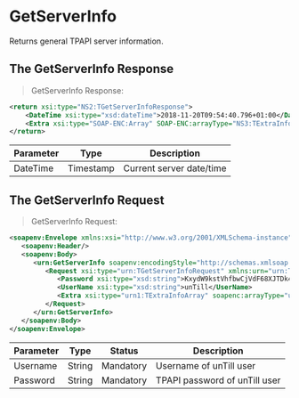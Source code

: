 # GetServerInfo

Returns general TPAPI server information.

## The GetServerInfo Response

> GetServerInfo Response:

```xml
<return xsi:type="NS2:TGetServerInfoResponse">
    <DateTime xsi:type="xsd:dateTime">2018-11-20T09:54:40.796+01:00</DateTime>
    <Extra xsi:type="SOAP-ENC:Array" SOAP-ENC:arrayType="NS3:TExtraInfo[0]"/>
</return>
```

Parameter | Type | Description
----------| ---- | -----------
DateTime | Timestamp | Current server date/time

## The GetServerInfo Request

> GetServerInfo Request:

```xml
<soapenv:Envelope xmlns:xsi="http://www.w3.org/2001/XMLSchema-instance" xmlns:xsd="http://www.w3.org/2001/XMLSchema" xmlns:soapenv="http://schemas.xmlsoap.org/soap/envelope/" xmlns:urn="urn:TPAPIPosIntfU-ITPAPIPOS" xmlns:soapenc="http://schemas.xmlsoap.org/soap/encoding/">
   <soapenv:Header/>
   <soapenv:Body>
      <urn:GetServerInfo soapenv:encodingStyle="http://schemas.xmlsoap.org/soap/encoding/">
         <Request xsi:type="urn:TGetServerInfoRequest" xmlns:urn="urn:TPAPIPosIntfU">
            <Password xsi:type="xsd:string">KxydW9kstVhfbwCjVdF68XJTDk4sKB</Password>
            <UserName xsi:type="xsd:string">unTill</UserName>
            <Extra xsi:type="urn1:TExtraInfoArray" soapenc:arrayType="urn1:TExtraInfo[]" xmlns:urn1="urn:TPAPIPosTypesU"/>
         </Request>
      </urn:GetServerInfo>
   </soapenv:Body>
</soapenv:Envelope>
```

Parameter | Type | Status | Description
----------| ---- | -------| -----------
Username | String | Mandatory | Username of unTill user
Password | String | Mandatory | TPAPI password of unTill user
